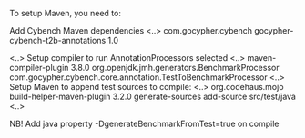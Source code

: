 To setup Maven, you need to:

Add Cybench Maven dependencies
<..>
        <dependency>
            <groupId>com.gocypher.cybench</groupId>
            <artifactId>gocypher-cybench-t2b-annotations</artifactId>
            <version>1.0</version>
        </dependency>

<..>
Setup compiler to run AnnotationProcessors selected
<..>
        <pluginManagement>
            <plugins>
                <plugin>
                    <artifactId>maven-compiler-plugin</artifactId>
                    <version>3.8.0</version>
                    <configuration>
                        <annotationProcessors>
                            <annotationProcessor>org.openjdk.jmh.generators.BenchmarkProcessor</annotationProcessor>
                            <annotationProcessor>com.gocypher.cybench.core.annotation.TestToBenchmarkProcessor</annotationProcessor>
                        </annotationProcessors>
                    </configuration>
                </plugin>
<..>
Setup Maven to append test sources to compile:
<..>
        <plugins>
            <plugin>
                <groupId>org.codehaus.mojo</groupId>
                <artifactId>build-helper-maven-plugin</artifactId>
                <version>3.2.0</version>
                <executions>
                    <execution>
                        <phase>generate-sources</phase>
                        <goals>
                            <goal>add-source</goal>
                        </goals>
                        <configuration>
                            <sources>
                                <source>src/test/java</source>
                            </sources>
                        </configuration>
                    </execution>
                </executions>
            </plugin>
<..>

NB!
Add java property -DgenerateBenchmarkFromTest=true on compile

